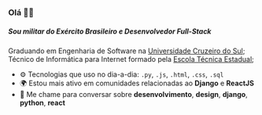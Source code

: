 ### Olá 👋🏽 

##### Sou militar do Exército Brasileiro e Desenvolvedor Full-Stack

<p>Graduando em Engenharia de Software na <a href="https://cursos.cruzeirodosul.edu.br/graduacao">Universidade Cruzeiro do Sul</a>;<br/>
Técnico de Informática para Internet formado pela <a href="https://etecsp.cps.sp.gov.br">Escola Técnica Estadual</a>;</p>

<ul>
  <li>⚙️ Tecnologias que uso no dia-a-dia: <code>.py</code>, <code>.js</code>, <code>.html</code>, <code>.css</code>, <code>.sql</code></li>
  <li>🌍 Estou mais ativo em comunidades relacionadas ao <b>Django</b> e <b>ReactJS</b></li>
  <li>💬 Me chame para conversar sobre <b>desenvolvimento</b>, <b>design</b>, <b>django</b>, <b>python</b>, <b>react</b></li>
</ul>


